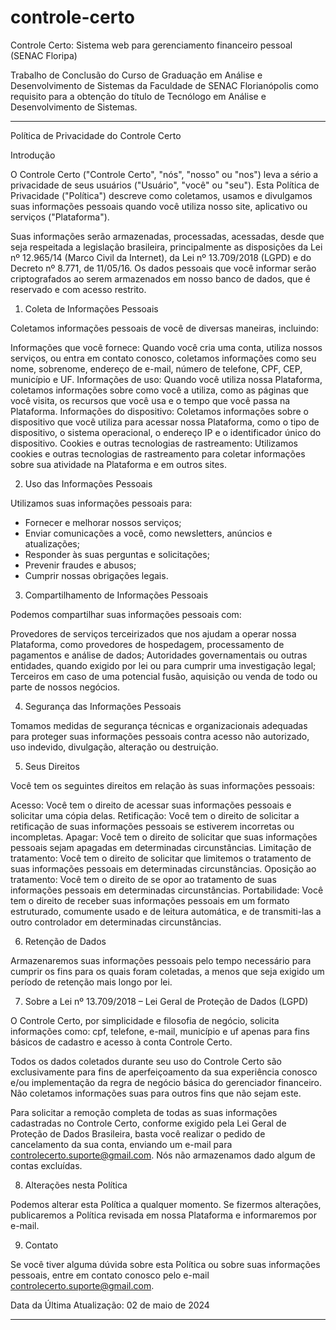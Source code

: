 # controle-certo
Controle Certo: Sistema web para gerenciamento financeiro pessoal (SENAC Floripa)

Trabalho de Conclusão do Curso de Graduação em Análise e Desenvolvimento de Sistemas da Faculdade de SENAC Florianópolis como requisito para a obtenção do título de Tecnólogo em Análise e Desenvolvimento de Sistemas.

_____________________________________________________
Política de Privacidade do Controle Certo

Introdução

O Controle Certo ("Controle Certo", "nós", "nosso" ou "nos") leva a sério a privacidade de seus usuários ("Usuário", "você" ou "seu"). Esta Política de Privacidade ("Política") descreve como coletamos, usamos e divulgamos suas informações pessoais quando você utiliza nosso site, aplicativo ou serviços ("Plataforma").

Suas informações serão armazenadas, processadas, acessadas, desde que seja respeitada a legislação brasileira, principalmente as disposições da Lei nº 12.965/14 (Marco Civil da Internet), da Lei nº 13.709/2018 (LGPD) e do Decreto nº 8.771, de 11/05/16. Os dados pessoais que você informar serão criptografados ao serem armazenados em nosso banco de dados, que é reservado e com acesso restrito.

1. Coleta de Informações Pessoais

Coletamos informações pessoais de você de diversas maneiras, incluindo:

Informações que você fornece: Quando você cria uma conta, utiliza nossos serviços, ou entra em contato conosco, coletamos informações como seu nome, sobrenome, endereço de e-mail, número de telefone, CPF, CEP, município e UF.
Informações de uso: Quando você utiliza nossa Plataforma, coletamos informações sobre como você a utiliza, como as páginas que você visita, os recursos que você usa e o tempo que você passa na Plataforma.
Informações do dispositivo: Coletamos informações sobre o dispositivo que você utiliza para acessar nossa Plataforma, como o tipo de dispositivo, o sistema operacional, o endereço IP e o identificador único do dispositivo.
Cookies e outras tecnologias de rastreamento: Utilizamos cookies e outras tecnologias de rastreamento para coletar informações sobre sua atividade na Plataforma e em outros sites.

2. Uso das Informações Pessoais

Utilizamos suas informações pessoais para:

- Fornecer e melhorar nossos serviços;
- Enviar comunicações a você, como newsletters, anúncios e atualizações;
- Responder às suas perguntas e solicitações;
- Prevenir fraudes e abusos;
- Cumprir nossas obrigações legais.

3. Compartilhamento de Informações Pessoais

Podemos compartilhar suas informações pessoais com:

Provedores de serviços terceirizados que nos ajudam a operar nossa Plataforma, como provedores de hospedagem, processamento de pagamentos e análise de dados;
Autoridades governamentais ou outras entidades, quando exigido por lei ou para cumprir uma investigação legal;
Terceiros em caso de uma potencial fusão, aquisição ou venda de todo ou parte de nossos negócios.

4. Segurança das Informações Pessoais

Tomamos medidas de segurança técnicas e organizacionais adequadas para proteger suas informações pessoais contra acesso não autorizado, uso indevido, divulgação, alteração ou destruição.

5. Seus Direitos

Você tem os seguintes direitos em relação às suas informações pessoais:

Acesso: Você tem o direito de acessar suas informações pessoais e solicitar uma cópia delas.
Retificação: Você tem o direito de solicitar a retificação de suas informações pessoais se estiverem incorretas ou incompletas.
Apagar: Você tem o direito de solicitar que suas informações pessoais sejam apagadas em determinadas circunstâncias.
Limitação de tratamento: Você tem o direito de solicitar que limitemos o tratamento de suas informações pessoais em determinadas circunstâncias.
Oposição ao tratamento: Você tem o direito de se opor ao tratamento de suas informações pessoais em determinadas circunstâncias.
Portabilidade: Você tem o direito de receber suas informações pessoais em um formato estruturado, comumente usado e de leitura automática, e de transmiti-las a outro controlador em determinadas circunstâncias.

6. Retenção de Dados

Armazenaremos suas informações pessoais pelo tempo necessário para cumprir os fins para os quais foram coletadas, a menos que seja exigido um período de retenção mais longo por lei.

7. Sobre a Lei nº 13.709/2018 – Lei Geral de Proteção de Dados (LGPD)
   
O Controle Certo, por simplicidade e filosofia de negócio, solicita informações como: cpf, telefone, e-mail, município e uf apenas para fins básicos de cadastro e acesso à conta Controle Certo.

Todos os dados coletados durante seu uso do Controle Certo são exclusivamente para fins de aperfeiçoamento da sua experiência conosco e/ou implementação da regra de negócio básica do gerenciador financeiro. Não coletamos informações suas para outros fins que não sejam este.

Para solicitar a remoção completa de todas as suas informações cadastradas no Controle Certo, conforme exigido pela Lei Geral de Proteção de Dados Brasileira, basta você realizar o pedido de cancelamento da sua conta, enviando um e-mail para controlecerto.suporte@gmail.com. Nós não armazenamos dado algum de contas excluídas.

8. Alterações nesta Política

Podemos alterar esta Política a qualquer momento. Se fizermos alterações, publicaremos a Política revisada em nossa Plataforma e informaremos por e-mail.

9. Contato

Se você tiver alguma dúvida sobre esta Política ou sobre suas informações pessoais, entre em contato conosco pelo e-mail controlecerto.suporte@gmail.com.

Data da Última Atualização: 02 de maio de 2024
______________________________________________________________________


